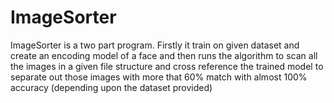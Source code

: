 # ImageSorter
ImageSorter is a two part program. Firstly it train on given dataset and create an encoding model of a face and then runs the algorithm to scan all the images in a given file structure and cross reference the trained model to separate out those images with more that 60% match with almost 100% accuracy (depending upon the dataset provided)
